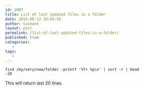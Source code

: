 ```yaml
---
id: 2897
title: List of last updated files in a folder
date: 2016-06-13 10:54:55
author: taimane
layout: post
permalink: /list-of-last-updated-files-in-a-folder/
published: true
categories:
   -
tags:
   -
---
```

<code>find /my/very/new/folder -printf '%T+ %p\n' | sort -r | head -20</code>

This will return last 20 lines.
  

